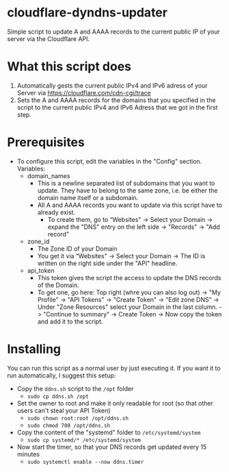 # cloudflare-dyndns-updater
Simple script to update A and AAAA records to the current public IP of your server via the Cloudflare API.

# What this script does
1. Automatically gests the current public IPv4 and IPv6 adress of your Server via https://cloudflare.com/cdn-cgi/trace
2. Sets the A and AAAA records for the domains that you specified in the script to the current public IPv4 and IPv6 Adress that we got in the first step.

# Prerequisites
- To configure this script, edit the variables in the "Config" section. Variables:
	- domain_names
		+ This is a newline separated list of subdomains that you want to update. They have to belong to the same zone, i.e. be either the domain name itself or a subdomain.
		+ All A and AAAA records you want to update via this script have to already exist.
			* To create them, go to “Websites" -> Select your Domain -> expand the "DNS" entry on the left side -> "Records" -> "Add record"
	- zone_id
		+ The Zone ID of your Domain
		+ You get it via “Websites" -> Select your Domain -> The ID is written on the right side under the "API" headline.
	- api_token
		+ This token gives the script the access to update the DNS records of the Domain.
		+ To get one, go here: Top right (whre you can also log out) -> "My Profile" -> "API Tokens" -> "Create Token" -> "Edit zone DNS" -> Under "Zone Resources" select your Domain in the last column. -> "Continue to summary" -> Create Token -> Now copy the token and add it to the script.

# Installing
You can run this script as a normal user by just executing it. If you want it to run automatically, I suggest this setup:
* Copy the `ddns.sh` script to the `/opt` folder
	- `sudo cp ddns.sh /opt`
* Set the owner to root and make it only readable for root (so that other users can't steal your API Token)
	- `sudo chown root:root /opt/ddns.sh`
	- `sudo chmod 700 /opt/ddns.sh`
* Copy the content of the "systemd" folder to `/etc/systemd/system`
    - `sudo cp systemd/* /etc/systemd/system`
* Now start the timer, so that your DNS records get updated every 15 minutes
	- `sudo systemctl enable --now ddns.timer`
